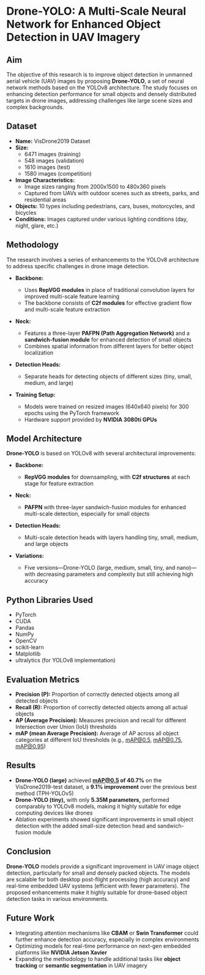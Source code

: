 # Drone-YOLO: A Multi-Scale Neural Network for Enhanced Object Detection in UAV Imagery

## Aim
The objective of this research is to improve object detection in unmanned aerial vehicle (UAV) images by proposing **Drone-YOLO**, a set of neural network methods based on the YOLOv8 architecture. The study focuses on enhancing detection performance for small objects and densely distributed targets in drone images, addressing challenges like large scene sizes and complex backgrounds.

## Dataset

- **Name:** VisDrone2019 Dataset
- **Size:**
  - 6471 images (training)
  - 548 images (validation)
  - 1610 images (test)
  - 1580 images (competition)
- **Image Characteristics:**
  - Image sizes ranging from 2000x1500 to 480x360 pixels
  - Captured from UAVs with outdoor scenes such as streets, parks, and residential areas
- **Objects:** 10 types including pedestrians, cars, buses, motorcycles, and bicycles
- **Conditions:** Images captured under various lighting conditions (day, night, glare, etc.)

## Methodology

The research involves a series of enhancements to the YOLOv8 architecture to address specific challenges in drone image detection.

- **Backbone:** 
  - Uses **RepVGG modules** in place of traditional convolution layers for improved multi-scale feature learning
  - The backbone consists of **C2f modules** for effective gradient flow and multi-scale feature extraction
  
- **Neck:**
  - Features a three-layer **PAFPN (Path Aggregation Network)** and a **sandwich-fusion module** for enhanced detection of small objects
  - Combines spatial information from different layers for better object localization

- **Detection Heads:**
  - Separate heads for detecting objects of different sizes (tiny, small, medium, and large)

- **Training Setup:**
  - Models were trained on resized images (640x640 pixels) for 300 epochs using the PyTorch framework
  - Hardware support provided by **NVIDIA 3080ti GPUs**

## Model Architecture

**Drone-YOLO** is based on YOLOv8 with several architectural improvements:

- **Backbone:** 
  - **RepVGG modules** for downsampling, with **C2f structures** at each stage for feature extraction
  
- **Neck:** 
  - **PAFPN** with three-layer sandwich-fusion modules for enhanced multi-scale detection, especially for small objects

- **Detection Heads:** 
  - Multi-scale detection heads with layers handling tiny, small, medium, and large objects

- **Variations:** 
  - Five versions—Drone-YOLO (large, medium, small, tiny, and nano)—with decreasing parameters and complexity but still achieving high accuracy

## Python Libraries Used

- PyTorch
- CUDA
- Pandas
- NumPy
- OpenCV
- scikit-learn
- Matplotlib
- ultralytics (for YOLOv8 implementation)

## Evaluation Metrics

- **Precision (P):** Proportion of correctly detected objects among all detected objects
- **Recall (R):** Proportion of correctly detected objects among all actual objects
- **AP (Average Precision):** Measures precision and recall for different Intersection over Union (IoU) thresholds
- **mAP (mean Average Precision):** Average of AP across all object categories at different IoU thresholds (e.g., mAP@0.5, mAP@0.75, mAP@0.95)

## Results

- **Drone-YOLO (large)** achieved **mAP@0.5 of 40.7%** on the VisDrone2019-test dataset, a **9.1% improvement** over the previous best method (TPH-YOLOv5)
- **Drone-YOLO (tiny),** with only **5.35M parameters,** performed comparably to YOLOv8 models, making it highly suitable for edge computing devices like drones
- Ablation experiments showed significant improvements in small object detection with the added small-size detection head and sandwich-fusion module

## Conclusion

**Drone-YOLO** models provide a significant improvement in UAV image object detection, particularly for small and densely packed objects. The models are scalable for both desktop post-flight processing (high accuracy) and real-time embedded UAV systems (efficient with fewer parameters). The proposed enhancements make it highly suitable for drone-based object detection tasks in various environments.

## Future Work

- Integrating attention mechanisms like **CBAM** or **Swin Transformer** could further enhance detection accuracy, especially in complex environments
- Optimizing models for real-time performance on next-gen embedded platforms like **NVIDIA Jetson Xavier**
- Expanding the methodology to handle additional tasks like **object tracking** or **semantic segmentation** in UAV imagery
